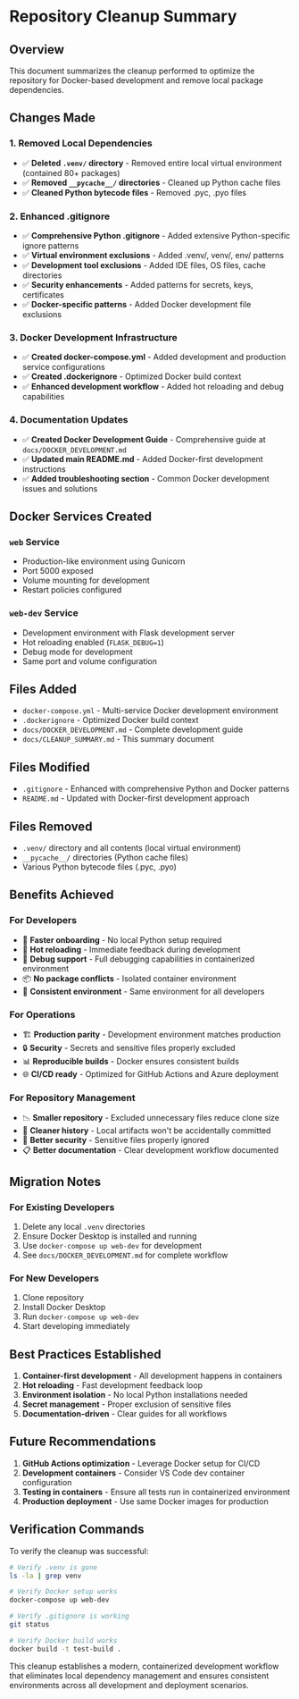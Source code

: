 # Repository Cleanup Summary

## Overview
This document summarizes the cleanup performed to optimize the repository for Docker-based development and remove local package dependencies.

## Changes Made

### 1. Removed Local Dependencies
- ✅ **Deleted `.venv/` directory** - Removed entire local virtual environment (contained 80+ packages)
- ✅ **Removed `__pycache__/` directories** - Cleaned up Python cache files
- ✅ **Cleaned Python bytecode files** - Removed .pyc, .pyo files

### 2. Enhanced .gitignore
- ✅ **Comprehensive Python .gitignore** - Added extensive Python-specific ignore patterns
- ✅ **Virtual environment exclusions** - Added .venv/, venv/, env/ patterns  
- ✅ **Development tool exclusions** - Added IDE files, OS files, cache directories
- ✅ **Security enhancements** - Added patterns for secrets, keys, certificates
- ✅ **Docker-specific patterns** - Added Docker development file exclusions

### 3. Docker Development Infrastructure
- ✅ **Created docker-compose.yml** - Added development and production service configurations
- ✅ **Created .dockerignore** - Optimized Docker build context
- ✅ **Enhanced development workflow** - Added hot reloading and debug capabilities

### 4. Documentation Updates
- ✅ **Created Docker Development Guide** - Comprehensive guide at `docs/DOCKER_DEVELOPMENT.md`
- ✅ **Updated main README.md** - Added Docker-first development instructions
- ✅ **Added troubleshooting section** - Common Docker development issues and solutions

## Docker Services Created

### `web` Service
- Production-like environment using Gunicorn
- Port 5000 exposed
- Volume mounting for development
- Restart policies configured

### `web-dev` Service  
- Development environment with Flask development server
- Hot reloading enabled (`FLASK_DEBUG=1`)
- Debug mode for development
- Same port and volume configuration

## Files Added
- `docker-compose.yml` - Multi-service Docker development environment
- `.dockerignore` - Optimized Docker build context
- `docs/DOCKER_DEVELOPMENT.md` - Complete development guide
- `docs/CLEANUP_SUMMARY.md` - This summary document

## Files Modified
- `.gitignore` - Enhanced with comprehensive Python and Docker patterns
- `README.md` - Updated with Docker-first development approach

## Files Removed
- `.venv/` directory and all contents (local virtual environment)
- `__pycache__/` directories (Python cache files)
- Various Python bytecode files (.pyc, .pyo)

## Benefits Achieved

### For Developers
- 🚀 **Faster onboarding** - No local Python setup required
- 🔄 **Hot reloading** - Immediate feedback during development  
- 🐛 **Debug support** - Full debugging capabilities in containerized environment
- 📦 **No package conflicts** - Isolated container environment
- 🔧 **Consistent environment** - Same environment for all developers

### For Operations
- 🏗️ **Production parity** - Development environment matches production
- 🔒 **Security** - Secrets and sensitive files properly excluded
- 📊 **Reproducible builds** - Docker ensures consistent builds
- 🌐 **CI/CD ready** - Optimized for GitHub Actions and Azure deployment

### For Repository Management
- 📉 **Smaller repository** - Excluded unnecessary files reduce clone size
- 🧹 **Cleaner history** - Local artifacts won't be accidentally committed
- 🔐 **Better security** - Sensitive files properly ignored
- 📋 **Better documentation** - Clear development workflow documented

## Migration Notes

### For Existing Developers
1. Delete any local `.venv` directories
2. Ensure Docker Desktop is installed and running
3. Use `docker-compose up web-dev` for development
4. See `docs/DOCKER_DEVELOPMENT.md` for complete workflow

### For New Developers
1. Clone repository
2. Install Docker Desktop
3. Run `docker-compose up web-dev`
4. Start developing immediately

## Best Practices Established

1. **Container-first development** - All development happens in containers
2. **Hot reloading** - Fast development feedback loop
3. **Environment isolation** - No local Python installations needed
4. **Secret management** - Proper exclusion of sensitive files
5. **Documentation-driven** - Clear guides for all workflows

## Future Recommendations

1. **GitHub Actions optimization** - Leverage Docker setup for CI/CD
2. **Development containers** - Consider VS Code dev container configuration
3. **Testing in containers** - Ensure all tests run in containerized environment
4. **Production deployment** - Use same Docker images for production

## Verification Commands

To verify the cleanup was successful:

```bash
# Verify .venv is gone
ls -la | grep venv

# Verify Docker setup works
docker-compose up web-dev

# Verify .gitignore is working
git status

# Verify Docker build works
docker build -t test-build .
```

This cleanup establishes a modern, containerized development workflow that eliminates local dependency management and ensures consistent environments across all development and deployment scenarios. 